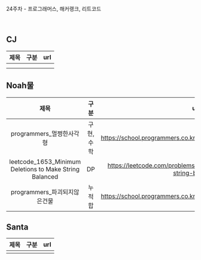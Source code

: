 24주차 - 프로그래머스, 해커랭크, 리트코드

</br>

## CJ

|제목|구분|url|
|:------:|:---:|:---:|
||||
||||

## Noah물

| 제목 | 구분 | url |
|:------:|:---:|:---:|
|programmers_멀쩡한사각형|구현, 수학|https://school.programmers.co.kr/learn/courses/30/lessons/62048|
|leetcode_1653_Minimum Deletions to Make String Balanced|DP|https://leetcode.com/problems/minimum-deletions-to-make-string-balanced|
|programmers_파괴되지않은건물|누적합|https://school.programmers.co.kr/learn/courses/30/lessons/92344|

## Santa

|제목|구분|url|
|:------:|:---:|:---:|
||||
